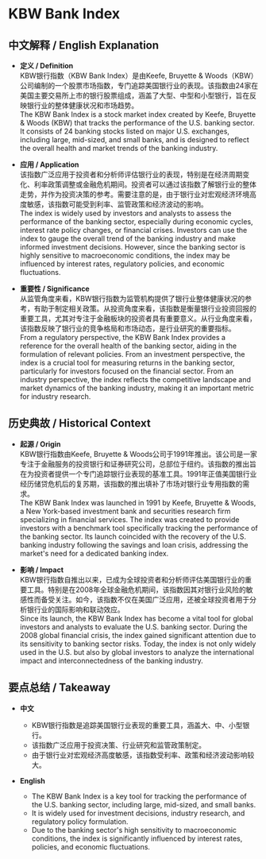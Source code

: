 # KBW Bank Index

## 中文解释 / English Explanation

* **定义 / Definition**  
  KBW银行指数（KBW Bank Index）是由Keefe, Bruyette & Woods（KBW）公司编制的一个股票市场指数，专门追踪美国银行业的表现。该指数由24家在美国主要交易所上市的银行股票组成，涵盖了大型、中型和小型银行，旨在反映银行业的整体健康状况和市场趋势。  
  The KBW Bank Index is a stock market index created by Keefe, Bruyette & Woods (KBW) that tracks the performance of the U.S. banking sector. It consists of 24 banking stocks listed on major U.S. exchanges, including large, mid-sized, and small banks, and is designed to reflect the overall health and market trends of the banking industry.

* **应用 / Application**  
  该指数广泛应用于投资者和分析师评估银行业的表现，特别是在经济周期变化、利率政策调整或金融危机期间。投资者可以通过该指数了解银行业的整体走势，并作为投资决策的参考。需要注意的是，由于银行业对宏观经济环境高度敏感，该指数可能受到利率、监管政策和经济波动的影响。  
  The index is widely used by investors and analysts to assess the performance of the banking sector, especially during economic cycles, interest rate policy changes, or financial crises. Investors can use the index to gauge the overall trend of the banking industry and make informed investment decisions. However, since the banking sector is highly sensitive to macroeconomic conditions, the index may be influenced by interest rates, regulatory policies, and economic fluctuations.

* **重要性 / Significance**  
  从监管角度来看，KBW银行指数为监管机构提供了银行业整体健康状况的参考，有助于制定相关政策。从投资角度来看，该指数是衡量银行业投资回报的重要工具，尤其对专注于金融板块的投资者具有重要意义。从行业角度来看，该指数反映了银行业的竞争格局和市场动态，是行业研究的重要指标。  
  From a regulatory perspective, the KBW Bank Index provides a reference for the overall health of the banking sector, aiding in the formulation of relevant policies. From an investment perspective, the index is a crucial tool for measuring returns in the banking sector, particularly for investors focused on the financial sector. From an industry perspective, the index reflects the competitive landscape and market dynamics of the banking industry, making it an important metric for industry research.

## 历史典故 / Historical Context

* **起源 / Origin**  
  KBW银行指数由Keefe, Bruyette & Woods公司于1991年推出。该公司是一家专注于金融服务的投资银行和证券研究公司，总部位于纽约。该指数的推出旨在为投资者提供一个专门追踪银行业表现的基准工具。1991年正值美国银行业经历储贷危机后的复苏期，该指数的推出填补了市场对银行业专用指数的需求。  
  The KBW Bank Index was launched in 1991 by Keefe, Bruyette & Woods, a New York-based investment bank and securities research firm specializing in financial services. The index was created to provide investors with a benchmark tool specifically tracking the performance of the banking sector. Its launch coincided with the recovery of the U.S. banking industry following the savings and loan crisis, addressing the market's need for a dedicated banking index.

* **影响 / Impact**  
  KBW银行指数自推出以来，已成为全球投资者和分析师评估美国银行业的重要工具。特别是在2008年全球金融危机期间，该指数因其对银行业风险的敏感性而备受关注。如今，该指数不仅在美国广泛应用，还被全球投资者用于分析银行业的国际影响和联动效应。  
  Since its launch, the KBW Bank Index has become a vital tool for global investors and analysts to evaluate the U.S. banking sector. During the 2008 global financial crisis, the index gained significant attention due to its sensitivity to banking sector risks. Today, the index is not only widely used in the U.S. but also by global investors to analyze the international impact and interconnectedness of the banking industry.

## 要点总结 / Takeaway

* **中文**  
  - KBW银行指数是追踪美国银行业表现的重要工具，涵盖大、中、小型银行。  
  - 该指数广泛应用于投资决策、行业研究和监管政策制定。  
  - 由于银行业对宏观经济高度敏感，该指数受利率、政策和经济波动影响较大。

* **English**  
  - The KBW Bank Index is a key tool for tracking the performance of the U.S. banking sector, including large, mid-sized, and small banks.  
  - It is widely used for investment decisions, industry research, and regulatory policy formulation.  
  - Due to the banking sector's high sensitivity to macroeconomic conditions, the index is significantly influenced by interest rates, policies, and economic fluctuations.